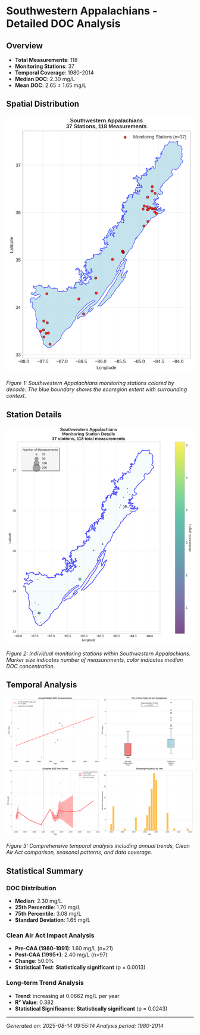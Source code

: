 # Southwestern Appalachians - Detailed DOC Analysis

## Overview
- **Total Measurements**: 118
- **Monitoring Stations**: 37
- **Temporal Coverage**: 1980-2014
- **Median DOC**: 2.30 mg/L
- **Mean DOC**: 2.65 ± 1.65 mg/L

## Spatial Distribution

![Ecoregion Overview](Southwestern_Appalachians_overview_map.png)

*Figure 1: Southwestern Appalachians monitoring stations colored by decade. The blue boundary shows the ecoregion extent with surrounding context.*

## Station Details

![Station Details](Southwestern_Appalachians_stations.png)

*Figure 2: Individual monitoring stations within Southwestern Appalachians. Marker size indicates number of measurements, color indicates median DOC concentration.*

## Temporal Analysis

![Time Series Analysis](Southwestern_Appalachians_timeseries.png)

*Figure 3: Comprehensive temporal analysis including annual trends, Clean Air Act comparison, seasonal patterns, and data coverage.*

## Statistical Summary

### DOC Distribution
- **Median**: 2.30 mg/L
- **25th Percentile**: 1.70 mg/L  
- **75th Percentile**: 3.08 mg/L
- **Standard Deviation**: 1.65 mg/L

### Clean Air Act Impact Analysis

- **Pre-CAA (1980-1991)**: 1.60 mg/L (n=21)
- **Post-CAA (1995+)**: 2.40 mg/L (n=97)
- **Change**: 50.0%
- **Statistical Test**: **Statistically significant** (p = 0.0013)

### Long-term Trend Analysis

- **Trend**: increasing at 0.0662 mg/L per year
- **R² Value**: 0.382
- **Statistical Significance**: **Statistically significant** (p = 0.0243)


---
*Generated on: 2025-08-14 09:55:14*
*Analysis period: 1980-2014*
